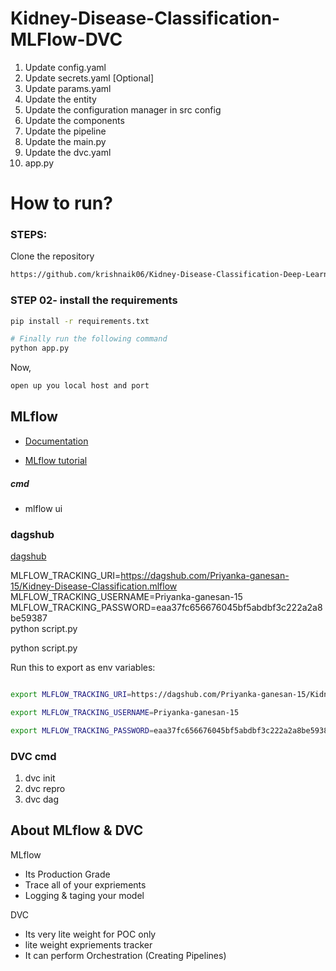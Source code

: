 # Kidney-Disease-Classification-MLFlow-DVC

1. Update config.yaml
2. Update secrets.yaml [Optional]
3. Update params.yaml
4. Update the entity
5. Update the configuration manager in src config
6. Update the components
7. Update the pipeline 
8. Update the main.py
9. Update the dvc.yaml
10. app.py

# How to run?
### STEPS:

Clone the repository

```bash
https://github.com/krishnaik06/Kidney-Disease-Classification-Deep-Learning-Project
```
<!-- ### STEP 01- Create a conda environment after opening the repository

```bash
conda create -n cnncls python=3.8 -y
```

```bash
conda activate cnncls
```
 -->

### STEP 02- install the requirements
```bash
pip install -r requirements.txt
```

```bash
# Finally run the following command
python app.py
```

Now,
```bash
open up you local host and port
```

## MLflow

- [Documentation](https://mlflow.org/docs/latest/index.html)

- [MLflow tutorial](https://youtu.be/qdcHHrsXA48?si=bD5vDS60akNphkem)

##### cmd
- mlflow ui

### dagshub
[dagshub](https://dagshub.com/)

MLFLOW_TRACKING_URI=https://dagshub.com/Priyanka-ganesan-15/Kidney-Disease-Classification.mlflow \
MLFLOW_TRACKING_USERNAME=Priyanka-ganesan-15 \
MLFLOW_TRACKING_PASSWORD=eaa37fc656676045bf5abdbf3c222a2a8be59387 \
python script.py

python script.py

Run this to export as env variables:

```bash

export MLFLOW_TRACKING_URI=https://dagshub.com/Priyanka-ganesan-15/Kidney-Disease-Classification.mlflow

export MLFLOW_TRACKING_USERNAME=Priyanka-ganesan-15

export MLFLOW_TRACKING_PASSWORD=eaa37fc656676045bf5abdbf3c222a2a8be59387

```


### DVC cmd

1. dvc init
2. dvc repro
3. dvc dag


## About MLflow & DVC

MLflow

 - Its Production Grade
 - Trace all of your expriements
 - Logging & taging your model


DVC 

 - Its very lite weight for POC only
 - lite weight expriements tracker
 - It can perform Orchestration (Creating Pipelines)


